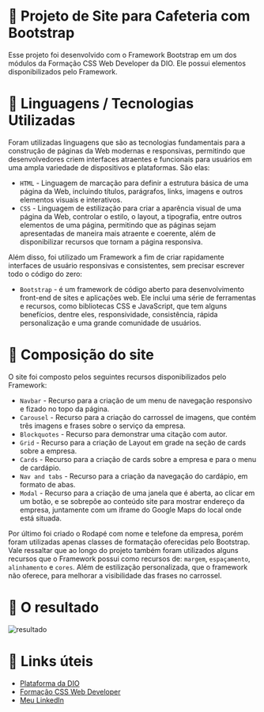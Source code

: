 # 📁 Projeto de Site para Cafeteria com Bootstrap

Esse projeto foi desenvolvido com o Framework Bootstrap em um dos módulos da Formação CSS Web Developer da DIO. Ele possui elementos disponibilizados pelo Framework.

# 📌 Linguagens / Tecnologias Utilizadas

Foram utilizadas linguagens que são as tecnologias fundamentais para a construção de páginas da Web modernas e responsivas, permitindo que desenvolvedores criem interfaces atraentes e funcionais para usuários em uma ampla variedade de dispositivos e plataformas. São elas:
* `HTML` - Linguagem de marcação para definir a estrutura básica de uma página da Web, incluindo títulos, parágrafos, links, imagens e outros elementos visuais e interativos.
* `CSS` - Linguagem de estilização para criar a aparência visual de uma página da Web, controlar o estilo, o layout, a tipografia, entre outros elementos de uma página, permitindo que as páginas sejam apresentadas de maneira mais atraente e coerente, além de disponibilizar recursos que tornam a página responsiva.

Além disso, foi utilizado um Framework a fim de criar rapidamente interfaces de usuário responsivas e consistentes, sem precisar escrever todo o código do zero:
* `Bootstrap` - é um framework de código aberto para desenvolvimento front-end de sites e aplicações web. Ele inclui uma série de ferramentas e recursos, como bibliotecas CSS e JavaScript, que tem alguns benefícios, dentre eles, responsividade, consistência, rápida personalização e uma grande comunidade de usuários.

# :mag_right: Composição do site
O site foi composto pelos seguintes recursos disponibilizados pelo Framework:
* `Navbar`  - Recurso para a criação de um menu de navegação responsivo e fizado no topo da página.
* `Carousel` - Recurso para a criação do carrossel de imagens, que contém três imagens e frases sobre o serviço da empresa.
* `Blockquotes` - Recurso para demonstrar uma citação com autor.
* `Grid` - Recurso para a criação de Layout em grade na seção de cards sobre a empresa.
* `Cards` - Recurso para a criação de cards sobre a empresa e para o menu de cardápio. 
* `Nav and tabs` - Recurso para a criação da navegação do cardápio, em formato de abas. 
* `Modal` - Recurso para a criação de uma janela que é aberta, ao clicar em um botão, e se sobrepõe ao conteúdo site para mostrar endereço da empresa, juntamente com um iframe do Google Maps do local onde está situada.

Por último foi criado o Rodapé com nome e telefone da empresa, porém foram utilizadas apenas classes de formatação oferecidas pelo Bootstrap.
Vale ressaltar que ao longo do projeto também foram utilizados alguns recursos que o Framework possui como recursos de: `margem`, `espaçamento`, `alinhamento` e `cores`. Além de estilização personalizada, que o framework não oferece, para melhorar a visibilidade das frases  no carrossel.

 # :open_file_folder: O resultado
 
![resultado](https://user-images.githubusercontent.com/69852246/229861058-c60d97ec-6444-4c62-8c08-eed93c5552e2.png)
 
 # :link: Links úteis
* [Plataforma da DIO](https://www.dio.me/)
* [Formação CSS Web Developer](https://web.dio.me/track/formacao-css-web-developer)
* [Meu LinkedIn](https://www.linkedin.com/in/brenda-antunes-silva/)
